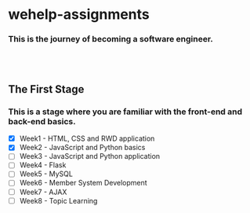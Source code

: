 # wehelp-assignments
### This is the journey of becoming a software engineer.
<br/>
<br/>

## The First Stage
### **This is a stage where you are familiar with the front-end and back-end basics.**

- [x] Week1 - HTML, CSS and RWD application
- [x] Week2 - JavaScript and Python basics
- [ ] Week3 - JavaScript and Python application
- [ ] Week4 - Flask
- [ ] Week5 - MySQL
- [ ] Week6 - Member System Development
- [ ] Week7 - AJAX
- [ ] Week8 - Topic Learning